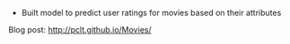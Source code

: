 - Built model to predict user ratings for movies based on their attributes

Blog post: http://pclt.github.io/Movies/
